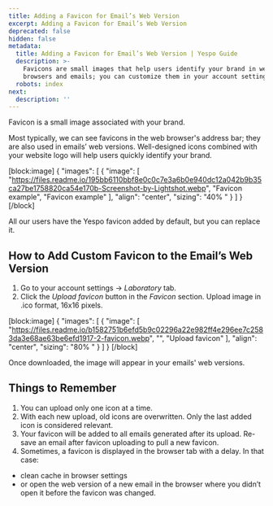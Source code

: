 ```yaml
---
title: Adding a Favicon for Email’s Web Version
excerpt: Adding a Favicon for Email’s Web Version
deprecated: false
hidden: false
metadata:
  title: Adding a Favicon for Email’s Web Version | Yespo Guide
  description: >-
    Favicons are small images that help users identify your brand in web
    browsers and emails; you can customize them in your account settings
  robots: index
next:
  description: ''
---
```

Favicon is a small image associated with your brand.

Most typically, we can see favicons in the web browser's address bar; they are also used in emails’ web versions. Well-designed icons combined with your website logo will help users quickly identify your brand.

[block:image]
{
  "images": [
    {
      "image": [
        "https://files.readme.io/195bb6110bbf8e0c0c7e3a6b0e940dc12a042b9b35ca27be1758820ca54e170b-Screenshot-by-Lightshot.webp",
        "Favicon example",
        "Favicon example"
      ],
      "align": "center",
      "sizing": "40% "
    }
  ]
}
[/block]


All our users have the Yespo favicon added by default, but you can replace it.

## How to Add Custom Favicon to the Email’s Web Version

1. Go to your account settings → _Laboratory_ tab.
2. Click the _Upload favicon_ button in the _Favicon_ section. Upload image in .ico format, 16x16 pixels.

[block:image]
{
  "images": [
    {
      "image": [
        "https://files.readme.io/b1582751b6efd5b9c02296a22e982ff4e296ee7c2583da3e68ae63be6efd1917-2-favicon.webp",
        "",
        "Upload favicon"
      ],
      "align": "center",
      "sizing": "80% "
    }
  ]
}
[/block]


Once downloaded, the image will appear in your emails' web versions.

## Things to Remember

1. You can upload only one icon at a time.
2. With each new upload, old icons are overwritten. Only the last added icon is considered relevant.
3. Your favicon will be added to all emails generated after its upload. Re-save an email after favicon uploading to pull a new favicon.
4. Sometimes, a favicon is displayed in the browser tab with a delay. In that case:

- clean cache in browser settings
- or open the web version of a new email in the browser where you didn’t open it before the favicon was changed.